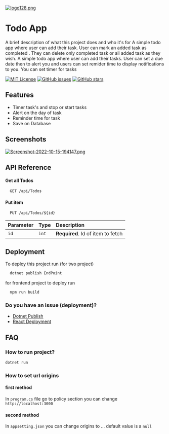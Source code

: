 
[![logo128.png](https://i.postimg.cc/GppbRRG7/logo128.png)](https://postimg.cc/JsSf39TZ)

# Todo App

A brief description of what this project does and who it's for
A simple todo app where user can add their task. User can mark an added task as completed . They can delete only completed task or all added task as they wish.
A simple todo app where user can add their tasks. User can set a due date then to alert you and users can set remider time to display notifications to you.
You can set timer for tasks

[![MIT License](https://img.shields.io/badge/License-MIT-green.svg)](https://choosealicense.com/licenses/mit/) 
[![GitHub issues](https://img.shields.io/github/issues/AliSoltaniorg/Todo)](https://github.com/AliSoltaniorg/Todo/issues)
[![GitHub stars](https://img.shields.io/github/stars/AliSoltaniorg/Todo)](https://github.com/AliSoltaniorg/Todo/stargazers)

## Features

- Timer task's and stop or start tasks
- Alert on the day of task
- Reminder time for task
- Save on Database


## Screenshots

[![Screenshot-2022-10-15-194147.png](https://i.ibb.co/hHtVHKX/Screenshot-2022-10-15-194147.png)](https://github.com/AliSoltaniorg/Todo)



## API Reference

#### Get all Todos

```http
  GET /api/Todos
```

#### Put item

```http
  PUT /api/Todos/${id}
```

| Parameter | Type     | Description                       |
| :-------- | :------- | :-------------------------------- |
| `id`      | `int` | **Required**. Id of item to fetch |


## Deployment

To deploy this project run (for two project)

```bash
  dotnet publish EndPoint
```
for frontend project to deploy run

```bash
  npm run build
```

### Do you have an issue (deployment)?
 - [Dotnet Publish](https://learn.microsoft.com/en-us/dotnet/core/tools/dotnet-publish)
 - [React Deployment](https://create-react-app.dev/docs/deployment/)
 
 
## FAQ
### How to run project?

```bash
dotnet run
```

### How to set url origins

#### first method
In ``program.cs`` file go to policy section
you can change `http://localhost:3000`
#### second method
In ``appsetting.json`` you can change origins to ...
default value is a `null`


